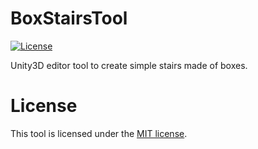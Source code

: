 # BoxStairsTool
[![License](http://img.shields.io/:license-MIT-blue.svg)](https://raw.githubusercontent.com/JAFS6/BoxStairsTool/master/LICENSE)

Unity3D editor tool to create simple stairs made of boxes.

# License
This tool is licensed under the [MIT license](https://opensource.org/licenses/MIT).
